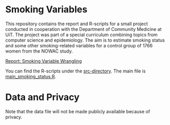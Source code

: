 # Smoking Variables
This repository contains the report and R-scripts for a small project conducted in cooperation with the Department of Community Medicine at UiT. The project was part of a special curriculum combining topics from computer science and epidemiology. The aim is to estimate smoking status and some other smoking-related variables for a control group of 1766 women from the NOWAC study.

[Report: Smoking Variable Wrangling](report/report.pdf)

You can find the R-scripts under the [src-directory](src/). The main file is [main_smoking_status.R](src/main_smoking_status.R).

# Data and Privacy
Note that the data file will not be made publicly available because of privacy.
